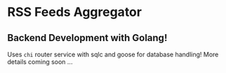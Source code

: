 # RSS Feeds Aggregator

## Backend Development with Golang!

Uses `chi` router service with sqlc and goose for database handling! More details coming soon ...

